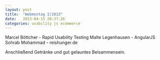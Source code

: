 ```yaml
---
layout: post
title:  "Webmontag I/2013"
date:   2013-04-15 20:37:26
categories: usability js ecommerce
---
```


Marcel Böttcher - Rapid Usability Testing
Malte Legenhausen - AngularJS
Sohrab Mohammad - reishunger.de

Anschließend Getränke und gut gelauntes Beisammensein.
